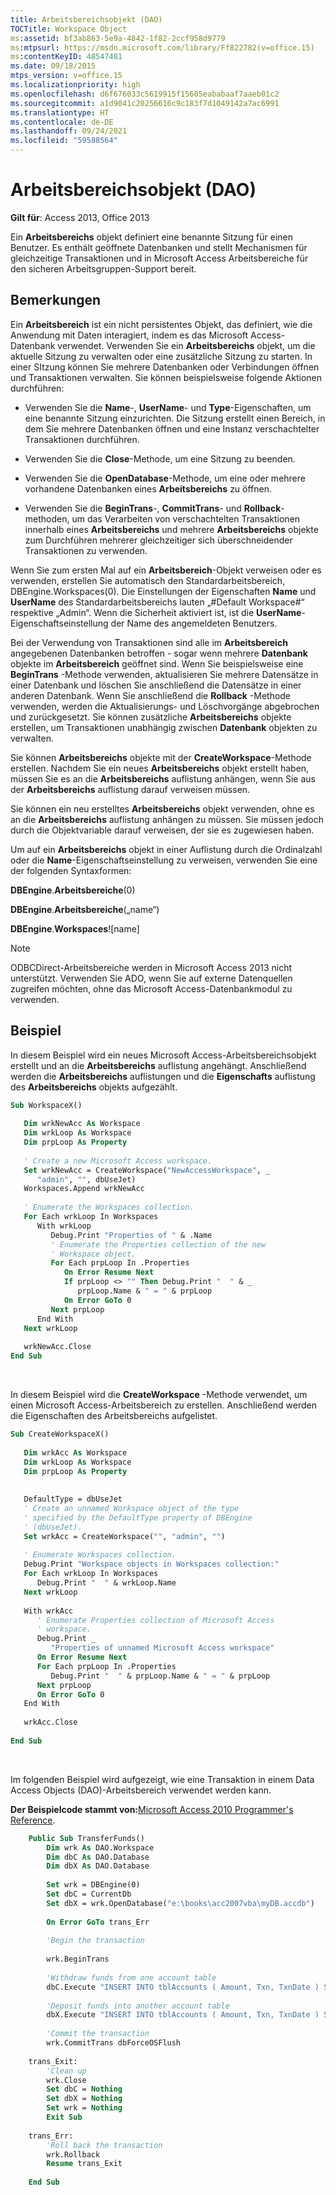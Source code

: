 ```yaml
---
title: Arbeitsbereichsobjekt (DAO)
TOCTitle: Workspace Object
ms:assetid: bf3ab863-5e9a-4842-1f82-2ccf958d9779
ms:mtpsurl: https://msdn.microsoft.com/library/Ff822782(v=office.15)
ms:contentKeyID: 48547481
ms.date: 09/18/2015
mtps_version: v=office.15
ms.localizationpriority: high
ms.openlocfilehash: d6f676033c5619915f15605eababaaf7aaeb01c2
ms.sourcegitcommit: a1d9041c20256616c9c183f7d1049142a7ac6991
ms.translationtype: HT
ms.contentlocale: de-DE
ms.lasthandoff: 09/24/2021
ms.locfileid: "59588564"
---
```

# <a name="workspace-object-dao"></a>Arbeitsbereichsobjekt (DAO)

**Gilt für**: Access 2013, Office 2013

Ein **Arbeitsbereichs** objekt definiert eine benannte Sitzung für einen Benutzer. Es enthält geöffnete Datenbanken und stellt Mechanismen für gleichzeitige Transaktionen und in Microsoft Access Arbeitsbereiche für den sicheren Arbeitsgruppen-Support bereit.

## <a name="remarks"></a>Bemerkungen

Ein **Arbeitsbereich** ist ein nicht persistentes Objekt, das definiert, wie die Anwendung mit Daten interagiert, indem es das Microsoft Access-Datenbank verwendet. Verwenden Sie ein **Arbeitsbereichs** objekt, um die aktuelle Sitzung zu verwalten oder eine zusätzliche Sitzung zu starten. In einer SItzung können Sie mehrere Datenbanken oder Verbindungen öffnen und Transaktionen verwalten. Sie können beispielsweise folgende Aktionen durchführen:

- Verwenden Sie die **Name**-, **UserName**- und **Type**-Eigenschaften, um eine benannte Sitzung einzurichten. Die Sitzung erstellt einen Bereich, in dem Sie mehrere Datenbanken öffnen und eine Instanz verschachtelter Transaktionen durchführen.

- Verwenden Sie die **Close**-Methode, um eine Sitzung zu beenden.

- Verwenden Sie die **OpenDatabase**-Methode, um eine oder mehrere vorhandene Datenbanken eines **Arbeitsbereichs** zu öffnen.

- Verwenden Sie die **BeginTrans**-, **CommitTrans**- und **Rollback**-methoden, um das Verarbeiten von verschachtelten Transaktionen innerhalb eines **Arbeitsbereichs** und mehrere **Arbeitsbereichs** objekte zum Durchführen mehrerer gleichzeitiger sich überschneidender Transaktionen zu verwenden.

Wenn Sie zum ersten Mal auf ein **Arbeitsbereich**-Objekt verweisen oder es verwenden, erstellen Sie automatisch den Standardarbeitsbereich, DBEngine.Workspaces(0). Die Einstellungen der Eigenschaften **Name** und **UserName** des Standardarbeitsbereichs lauten „\#Default Workspace\#“ respektive „Admin“. Wenn die Sicherheit aktiviert ist, ist die **UserName**-Eigenschaftseinstellung der Name des angemeldeten Benutzers.

Bei der Verwendung von Transaktionen sind alle im **Arbeitsbereich** angegebenen Datenbanken betroffen - sogar wenn mehrere **Datenbank** objekte im **Arbeitsbereich** geöffnet sind. Wenn Sie beispielsweise eine **BeginTrans** -Methode verwenden, aktualisieren Sie mehrere Datensätze in einer Datenbank und löschen Sie anschließend die Datensätze in einer anderen Datenbank. Wenn Sie anschließend die **Rollback** -Methode verwenden, werden die Aktualisierungs- und Löschvorgänge abgebrochen und zurückgesetzt. Sie können zusätzliche **Arbeitsbereichs** objekte erstellen, um Transaktionen unabhängig zwischen **Datenbank** objekten zu verwalten.

Sie können **Arbeitsbereichs** objekte mit der **CreateWorkspace**-Methode erstellen. Nachdem Sie ein neues **Arbeitsbereichs** objekt erstellt haben, müssen Sie es an die **Arbeitsbereichs** auflistung anhängen, wenn Sie aus der **Arbeitsbereichs** auflistung darauf verweisen müssen.

Sie können ein neu erstelltes **Arbeitsbereichs** objekt verwenden, ohne es an die **Arbeitsbereichs** auflistung anhängen zu müssen. Sie müssen jedoch durch die Objektvariable darauf verweisen, der sie es zugewiesen haben.

Um auf ein **Arbeitsbereichs** objekt in einer Auflistung durch die Ordinalzahl oder die **Name**-Eigenschaftseinstellung zu verweisen, verwenden Sie eine der folgenden Syntaxformen:

**DBEngine**.**Arbeitsbereiche**(0)

**DBEngine**.**Arbeitsbereiche**(„name“)

**DBEngine**.**Workspaces**\!\[name\]

> [!NOTE]
> ODBCDirect-Arbeitsbereiche werden in Microsoft Access 2013 nicht unterstützt. Verwenden Sie ADO, wenn Sie auf externe Datenquellen zugreifen möchten, ohne das Microsoft Access-Datenbankmodul zu verwenden.


## <a name="example"></a>Beispiel

In diesem Beispiel wird ein neues Microsoft Access-Arbeitsbereichsobjekt erstellt und an die **Arbeitsbereichs** auflistung angehängt. Anschließend werden die **Arbeitsbereichs** auflistungen und die **Eigenschafts** auflistung des **Arbeitsbereichs** objekts aufgezählt.

```vb 
Sub WorkspaceX() 
 
   Dim wrkNewAcc As Workspace 
   Dim wrkLoop As Workspace 
   Dim prpLoop As Property 
 
   ' Create a new Microsoft Access workspace. 
   Set wrkNewAcc = CreateWorkspace("NewAccessWorkspace", _ 
      "admin", "", dbUseJet) 
   Workspaces.Append wrkNewAcc 
 
   ' Enumerate the Workspaces collection. 
   For Each wrkLoop In Workspaces 
      With wrkLoop 
         Debug.Print "Properties of " & .Name 
         ' Enumerate the Properties collection of the new 
         ' Workspace object. 
         For Each prpLoop In .Properties 
            On Error Resume Next 
            If prpLoop <> "" Then Debug.Print "  " & _ 
               prpLoop.Name & " = " & prpLoop 
            On Error GoTo 0 
         Next prpLoop 
      End With 
   Next wrkLoop 
 
   wrkNewAcc.Close 
End Sub 
```

<br/>

In diesem Beispiel wird die **CreateWorkspace** -Methode verwendet, um einen Microsoft Access-Arbeitsbereich zu erstellen. Anschließend werden die Eigenschaften des Arbeitsbereichs aufgelistet.

```vb 
Sub CreateWorkspaceX() 
 
   Dim wrkAcc As Workspace 
   Dim wrkLoop As Workspace 
   Dim prpLoop As Property 
 
 
   DefaultType = dbUseJet 
   ' Create an unnamed Workspace object of the type  
   ' specified by the DefaultType property of DBEngine  
   ' (dbUseJet). 
   Set wrkAcc = CreateWorkspace("", "admin", "") 
 
   ' Enumerate Workspaces collection. 
   Debug.Print "Workspace objects in Workspaces collection:" 
   For Each wrkLoop In Workspaces 
      Debug.Print "  " & wrkLoop.Name 
   Next wrkLoop 
 
   With wrkAcc 
      ' Enumerate Properties collection of Microsoft Access  
      ' workspace. 
      Debug.Print _ 
         "Properties of unnamed Microsoft Access workspace" 
      On Error Resume Next 
      For Each prpLoop In .Properties 
         Debug.Print "  " & prpLoop.Name & " = " & prpLoop 
      Next prpLoop 
      On Error GoTo 0 
   End With 
 
   wrkAcc.Close 
 
End Sub 
```

<br/>

Im folgenden Beispiel wird aufgezeigt, wie eine Transaktion in einem Data Access Objects (DAO)-Arbeitsbereich verwendet werden kann.

**Der Beispielcode stammt von:**[Microsoft Access 2010 Programmer's Reference](https://www.amazon.com/Microsoft-Access-2010-Programmers-Reference/dp/8126528125).


```vb
    Public Sub TransferFunds()
        Dim wrk As DAO.Workspace
        Dim dbC As DAO.Database
        Dim dbX As DAO.Database
        
        Set wrk = DBEngine(0)
        Set dbC = CurrentDb
        Set dbX = wrk.OpenDatabase("e:\books\acc2007vba\myDB.accdb")
        
        On Error GoTo trans_Err
        
        'Begin the transaction
        
        wrk.BeginTrans
        
        'Withdraw funds from one account table
        dbC.Execute "INSERT INTO tblAccounts ( Amount, Txn, TxnDate ) SELECT -20, 'DEBIT', Date()", dbFailOnError
    
        'Deposit funds into another account table
        dbX.Execute "INSERT INTO tblAccounts ( Amount, Txn, TxnDate ) SELECT 20, 'CREDIT', Date()", dbFailOnError
        
        'Commit the transaction
        wrk.CommitTrans dbForceOSFlush
        
    trans_Exit:
        'Clean up
        wrk.Close
        Set dbC = Nothing
        Set dbX = Nothing
        Set wrk = Nothing
        Exit Sub
        
    trans_Err:
        'Roll back the transaction
        wrk.Rollback
        Resume trans_Exit
        
    End Sub
```
